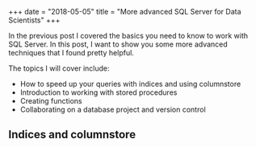 +++
date = "2018-05-05"
title = "More advanced SQL Server for Data Scientists"
+++

In the previous post I covered the basics you need to know to work with SQL Server. In this post, I want to show you some more advanced techniques that I found pretty helpful.

The topics I will cover include:

- How to speed up your queries with indices and using columnstore
- Introduction to working with stored procedures
- Creating functions
- Collaborating on a database project and version control

## Indices and columnstore






